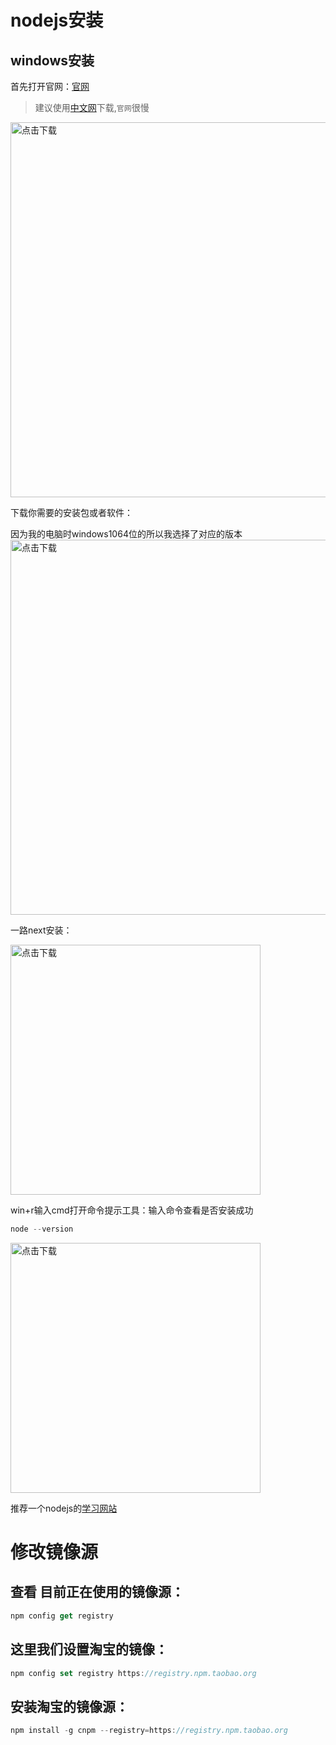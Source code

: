 # nodejs安装

## windows安装

首先打开官网：[官网](https://nodejs.org/zh-cn/)

> 建议使用[中文网](http://nodejs.cn/)下载,`官网`很慢 

<img src='https://yaoliuyang-blog-images.oss-cn-beijing.aliyuncs.com/blogImages/1922055-20200407103647093-1112755166.png' width='600px' heigth='400px' title='点击下载'> 

下载你需要的安装包或者软件：

因为我的电脑时windows1064位的所以我选择了对应的版本
<img src='https://yaoliuyang-blog-images.oss-cn-beijing.aliyuncs.com/blogImages/1922055-20200407103931031-1694730258.png' width='600px' heigth='400px' title='点击下载'> 

一路next安装：

<img src='https://yaoliuyang-blog-images.oss-cn-beijing.aliyuncs.com/blogImages/1922055-20200407104123954-714053076.png' width='400px' heigth='200px' title='点击下载'> 

win+r输入cmd打开命令提示工具：输入命令查看是否安装成功

```javascript
node --version
```
<img src='https://yaoliuyang-blog-images.oss-cn-beijing.aliyuncs.com/blogImages/1922055-20200407104527615-867249171.png' width='400px' heigth='200px' title='点击下载'> 

推荐一个nodejs的[学习网站](http://nqdeng.github.io/7-days-nodejs/)

# 修改镜像源

## 查看 目前正在使用的镜像源：

```javascript
npm config get registry
```
## 这里我们设置淘宝的镜像：

```javascript
npm config set registry https://registry.npm.taobao.org
```
## 安装淘宝的镜像源：

```javascript
npm install -g cnpm --registry=https://registry.npm.taobao.org
```


